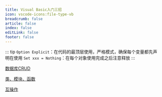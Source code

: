 ```yaml
---
title: Visual Basic入门三招
icon: vscode-icons:file-type-vb
breadcrumb: false
article: false
index: false
editLink: false
footer: false
---
```


::: tip
`Option Explicit`：在代码的最顶层使用，严格模式，确保每个变量都先声明在使用
`Set xxx = Nothing`：在每个对象使用完成之后注意释放
:::

[数据库CRUD](crud.md)

[类、模块、函数](fun.md)

[互操作](Interop.md)
